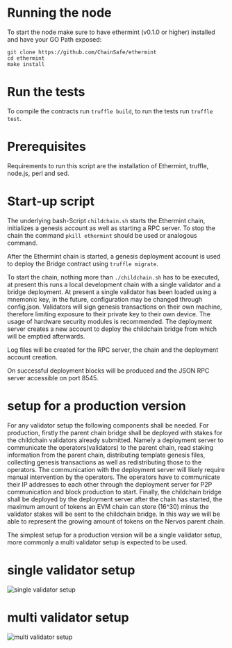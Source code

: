 # Running the node

To start the node make sure to have ethermint (v0.1.0 or higher) installed and have your GO Path exposed:

```
git clone https://github.com/ChainSafe/ethermint
cd ethermint
make install
```

# Run the tests

To compile the contracts run `truffle build`, to run the tests run `truffle test`.

# Prerequisites

Requirements to run this script are the installation of Ethermint, truffle, node.js, perl and sed.

# Start-up script

The underlying bash-Script `childchain.sh` starts the Ethermint chain, initializes a genesis account as well as starting a RPC server. To stop the chain the command `pkill ethermint` should be used or analogous command.

After the Ethermint chain is started, a genesis deployment account is used to deploy the Bridge contract using `truffle migrate`.

To start the chain, nothing more than `./childchain.sh` has to be executed, at present this runs a local development chain with a single validator and a bridge deployment.
At present a single validator has been loaded using a mnemonic key, in the future, configuration may be changed through config.json.
Validators will sign genesis transactions on their own machine, therefore limiting exposure to their private key to their own device. The usage of hardware security modules is recommended. The deployment server creates a new account to deploy the childchain bridge from which will be emptied afterwards.

Log files will be created for the RPC server, the chain and the deployment account creation.

On successful deployment blocks will be produced and the JSON RPC server accessible on port 8545.

# setup for a production version

For any validator setup the following components shall be needed.
For production, firstly the parent chain bridge shall be deployed with stakes for the childchain validators already submitted.
Namely a deployment server to communicate the operators(validators) to the parent chain, read staking information from the parent chain, distributing template genesis files, collecting genesis transactions as well as redistributing those to the operators.
The communication with the deployment server will likely require manual intervention by the operators.
The operators have to communicate their IP addresses to each other through the deployment server for P2P communication and block production to start.
Finally, the childchain bridge shall be deployed by the deployment server after the chain has started, the maximum amount of tokens an EVM chain can store (16^30) minus the validator stakes will be sent to the childchain bridge. In this way we will be able to represent the growing amount of tokens on the Nervos parent chain.

The simplest setup for a production version will be a single validator setup, more commonly a multi validator setup is expected to be used.

# single validator setup

![single validator setup](https://i.imgur.com/KpFOahO.jpg)

# multi validator setup

![multi validator setup](https://i.imgur.com/JUbWrCD.jpg)
